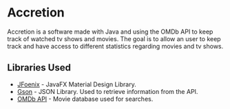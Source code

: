 # Accretion

Accretion is a software made with Java and using the OMDb API to keep track of watched tv shows and movies. The goal is to allow an user to keep track and have access to different statistics regarding movies and tv shows. 

## Libraries Used

* [JFoenix](https://github.com/jfoenixadmin/JFoenix) - JavaFX Material Design Library.
* [Gson](https://github.com/google/gson) - JSON Library. Used to retrieve information from the API.
* [OMDb API](http://www.omdbapi.com/) - Movie database used for searches.
